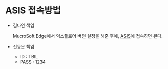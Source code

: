 





# ASIS 접속방법
- 김다연 책임
    
    MucroSoft Edge에서 익스플로어 버전 설정을 해준 후에, 
[ASIS](http://dev10.brmh.org/)에 접속하면 된다.

- 신동운 책임

    - ID : TBIL
    - PASS : 1234
